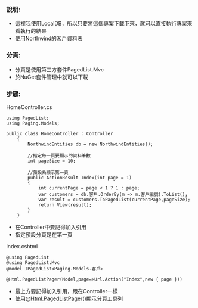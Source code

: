 ### 說明:
* 這裡我使用LocalDB，所以只要將這個專案下載下來，就可以直接執行專案來看執行的結果
* 使用Northwind的客戶資料表

### 分頁:
* 分頁是使用第三方套件PagedList.Mvc
* 於NuGet套件管理中就可以下載

### 步驟:

HomeController.cs
```
using PagedList;
using Paging.Models;
```
```
public class HomeController : Controller
    {
        NorthwindEntities db = new NorthwindEntities();

        //指定每一頁要顯示的資料筆數
        int pageSize = 10;
        
        //預設為顯示第一頁
        public ActionResult Index(int page = 1)
        {
            int currentPage = page < 1 ? 1 : page;
            var customers = db.客戶.OrderBy(m => m.客戶編號).ToList();
            var result = customers.ToPagedList(currentPage,pageSize);
            return View(result);
        }
    }
```
* 在Controller中要記得加入引用
* 指定預設分頁是在第一頁

Index.cshtml
```
@using PagedList
@using PagedList.Mvc
@model IPagedList<Paging.Models.客戶>
```
```
@Html.PagedListPager(Model,page=>Url.Action("Index",new { page }))
```

* 最上方要記得加入引用，跟在Controller一樣
* 使用@Html.PagedListPager()顯示分頁工具列






